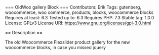 === OldWoo gallery Block ===
Contributors: Erik
Tags: gutenberg, woocommerce, woo commerce, products, blocks, woocommerce blocks
Requires at least: 6.3
Tested up to: 6.3
Requires PHP: 7.3
Stable tag: 1.0.0
License: GPLv3
License URI: https://www.gnu.org/licenses/gpl-3.0.html

== Description ==

The old Woocommerce Flexslider product gallery for the new woocommerce blocks, in case you missed jquery